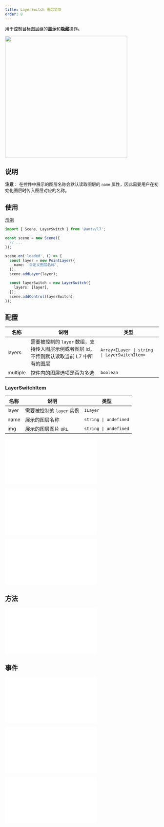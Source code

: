 ```yaml
---
title: LayerSwitch 图层显隐
order: 8
---
```


用于控制目标图层组的**显示**和**隐藏**操作。

<img src="https://gw.alipayobjects.com/mdn/rms_816329/afts/img/A*SiQWT5RnMDYAAAAAAAAAAAAAARQnAQ" width="400"/>

## 说明

**注意**： 在控件中展示的图层名称会默认读取图层的 `name` 属性，因此需要用户在初始化图层时传入图层对应的名称。

## 使用

[示例](/examples/component/control#layerswitch)

```ts
import { Scene, LayerSwitch } from '@antv/l7';

const scene = new Scene({
  // ...
});

scene.on('loaded', () => {
  const layer = new PointLayer({
    name: '自定义图层名称',
  });
  scene.addLayer(layer);

  const layerSwitch = new LayerSwitch({
    layers: [layer],
  });
  scene.addControl(layerSwitch);
});
```

## 配置

| 名称   | 说明                                                                                       | 类型                                         |
| ------ | ------------------------------------------------------------------------------------------ | -------------------------------------------- |
| layers | 需要被控制的 `layer` 数组，支持传入图层示例或者图层 id，不传则默认读取当前 L7 中所有的图层 | `Array<ILayer \| string \| LayerSwitchItem>` |
| multiple | 控件内的图层选项是否为多选 | `boolean` |

### LayerSwitchItem

| 名称  | 说明                      | 类型                  |
| ----- | ------------------------- | --------------------- |
| layer | 需要被控制的 `layer` 实例 | `ILayer`              |
| name  | 展示的图层名称            | `string \| undefined` |
| img   | 展示的图层图片 `URL`      | `string \| undefined` |

<embed src="@/docs/api/common/control/popper-api.zh.md"></embed>

<embed src="@/docs/api/common/control/btn-api.zh.md"></embed>

<embed src="@/docs/api/common/control/api.zh.md"></embed>

## 方法

<embed src="@/docs/api/common/control/method.zh.md"></embed>

## 事件

<embed src="@/docs/api/common/control/event.zh.md"></embed>

<embed src="@/docs/api/common/control/popper-event.zh.md"></embed>

<embed src="@/docs/api/common/control/select-event.zh.md"></embed>
